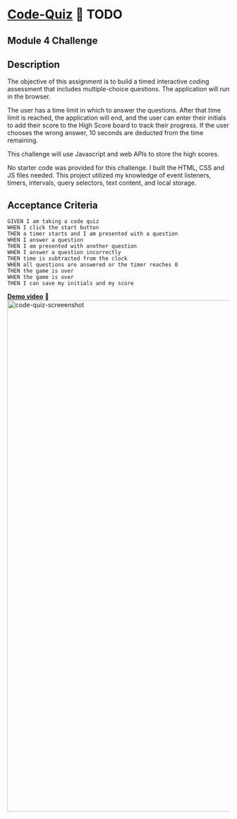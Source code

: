 # [**Code-Quiz**](https:///) 🔗 TODO
## Module 4 Challenge

## Description
The objective of this assignment is to build a timed interactive coding assessment that includes multiple-choice questions. The application will run in the browser. 

The user has a time limit in which to answer the questions. After that time limit is reached, the application will end, and the user can enter their initials to add their score to the High Score board to track their progress. If the user chooses the wrong answer, 10 seconds are deducted from the time remaining.

This challenge will use Javascript and web APIs to store the high scores. 

No starter code was provided for this challenge. I built the HTML, CSS and JS files needed. This project utilized my knowledge of event listeners, timers, intervals, query selectors, text content, and local storage.


## Acceptance Criteria

```
GIVEN I am taking a code quiz
WHEN I click the start button
THEN a timer starts and I am presented with a question
WHEN I answer a question
THEN I am presented with another question
WHEN I answer a question incorrectly
THEN time is subtracted from the clock
WHEN all questions are answered or the timer reaches 0
THEN the game is over
WHEN the game is over
THEN I can save my initials and my score
```
[**Demo video**](https://drive.google.com/file/d/17jyf-U3qX_6RqE-cWIrCrm6rztsgcW4w/view) 🔗
<img width="1156" alt="code-quiz-screeenshot" src="https://user-images.githubusercontent.com/42161933/178836575-35cae750-4f2f-4b91-8371-482b0b469450.png">

